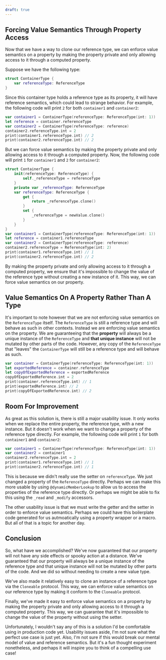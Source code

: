 ```yaml
---
draft: true
---
```



## Forcing Value Semantics Through Property Access
Now that we have a way to clone our reference type, we can enforce value semantics on a property by making the property private and only allowing access to it through a computed property.

Suppose we have the following type: 

```swift
struct ContainerType {
    var referenceType: ReferenceType
}
```

Since this container type holds a reference type as its property, it will have reference semantics, which could lead to strange behavior. For example, the following code will print `2` for both `container1` and `container2`: 

```swift
var container1 = ContainerType(referenceType: ReferenceType(int: 1))
let reference = container.referenceType
var container2 = ContainerType(referenceType: reference)
container2.referenceType.int = 2
print(container1.referenceType.int) // 2 
print(container2.referenceType.int) // 2
```

But we can force value semantics by making the property private and only allowing access to it through a computed property. Now, the following code will print `1` for `container1` and `2` for `container2`:

```swift
struct ContainerType {
    init(referenceType: ReferenceType) {
        self._referenceType = referenceType
    }
    private var _referenceType: ReferenceType
    var referenceType: ReferenceType {
        get {
            return _referenceType.clone()
        }
        set {
            _referenceType = newValue.clone()
        }
    }
}
var container1 = ContainerType(referenceType: ReferenceType(int: 1))
let reference = container1.referenceType
var container2 = ContainerType(referenceType: reference)
container2.referenceType = ReferenceType(int: 2)
print(container1.referenceType.int) // 1
print(container2.referenceType.int) // 2
```

By making the property private and only allowing access to it through a computed property, we ensure that it's impossible to change the value of the reference type without creating a new instance of it. This way, we can force value semantics on our property.

## Value Semantics On A Property Rather Than A Type

It's important to note however that we are not enforcing value semantics on the `ReferenceType` itself. The `ReferenceType` is still a reference type and will behave as such in other contexts. Instead we are enforcing value semantics on the property. We are guaranteeing that the **property** will always be a unique instance of the `ReferenceType` and **that unique instance** will not be mutated by other parts of the code. However, any copy of the `ReferenceType` that "leaves" the `ContainerType` will still be a reference type and will behave as such.

```swift
var container = ContainerType(referenceType: ReferenceType(int: 1))
let exportedReference = container.referenceType
let copyOfExportedReference = exportedReference
copyOfExportedReference.int = 2
print(container.referenceType.int) // 1
print(exportedReference.int) // 2
print(copyOfExportedReference.int) // 2
```

## Room For Improvement
As great as this solution is, there is still a major usability issue. It only works when we replace the entire property, the reference type, with a new instance. But it doesn't work when we want to change a property of the reference type directly. For example, the following code will print `1` for both `container1` and `container2`:

```swift
var container1 = ContainerType(referenceType: ReferenceType(int: 1))
var container2 = container1
container2.referenceType.int = 2
print(container1.referenceType.int) // 1
print(container2.referenceType.int) // 1
```

This is because we didn't really use the setter on `referenceType`. We just changed a property of the `ReferenceType` directly. Perhaps we can make this more usable by using `@dynamicMemberLookup` to allow us to access the properties of the reference type directly. Or perhaps we might be able to fix this using the `_read` and `_modify` accessors. 

The other usability issue is that we must write the getter and the setter in order to enforce value semantics. Perhaps we could have this boilerplate code generated for us autmoatically using a property wrapper or a macro. But all of that is a topic for another day.

## Conclusion
So, what have we accomplished? We've now guaranteed that our property will not have any side effects or spooky action at a distance. We've guaranteed that our property will always be a unique instance of the reference type and that unique instance will not be mutated by other parts of the code. And we did so without needing to create a new value type. 

We've also made it relatively easy to clone an instance of a reference type via the `Cloneable` protocol. This way, we can enforce value semantics on our reference type by making it conform to the `Cloneable` protocol. 

Finally, we've made it easy to enforce value semantics on a property by making the property private and only allowing access to it through a computed property. This way, we can guarantee that it's impossible to change the value of the property without using the setter. 

Unfortunately, I wouldn't say any of this is a solution I'd be comfortable using in production code yet. Usability issues aside, I'm not sure what the perfect use case is just yet. Also, I'm not sure if this would break our mental model of value and reference semantics. But it's a fun thought experiment nonetheless, and perhaps it will inspire you to think of a compelling use case!
